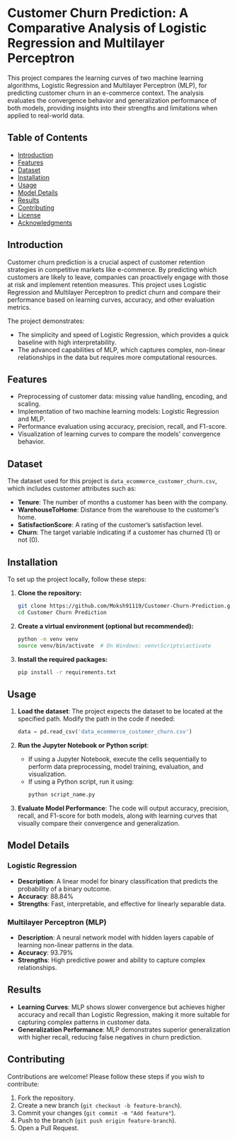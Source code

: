 # **Customer Churn Prediction: A Comparative Analysis of Logistic Regression and Multilayer Perceptron**

This project compares the learning curves of two machine learning algorithms, Logistic Regression and Multilayer Perceptron (MLP), for predicting customer churn in an e-commerce context. The analysis evaluates the convergence behavior and generalization performance of both models, providing insights into their strengths and limitations when applied to real-world data.

## **Table of Contents**
- [Introduction](#introduction)
- [Features](#features)
- [Dataset](#dataset)
- [Installation](#installation)
- [Usage](#usage)
- [Model Details](#model-details)
- [Results](#results)
- [Contributing](#contributing)
- [License](#license)
- [Acknowledgments](#acknowledgments)

## **Introduction**

Customer churn prediction is a crucial aspect of customer retention strategies in competitive markets like e-commerce. By predicting which customers are likely to leave, companies can proactively engage with those at risk and implement retention measures. This project uses Logistic Regression and Multilayer Perceptron to predict churn and compare their performance based on learning curves, accuracy, and other evaluation metrics.

The project demonstrates:
- The simplicity and speed of Logistic Regression, which provides a quick baseline with high interpretability.
- The advanced capabilities of MLP, which captures complex, non-linear relationships in the data but requires more computational resources.

## **Features**
- Preprocessing of customer data: missing value handling, encoding, and scaling.
- Implementation of two machine learning models: Logistic Regression and MLP.
- Performance evaluation using accuracy, precision, recall, and F1-score.
- Visualization of learning curves to compare the models' convergence behavior.

## **Dataset**
The dataset used for this project is `data_ecommerce_customer_churn.csv`, which includes customer attributes such as:
- **Tenure**: The number of months a customer has been with the company.
- **WarehouseToHome**: Distance from the warehouse to the customer’s home.
- **SatisfactionScore**: A rating of the customer’s satisfaction level.
- **Churn**: The target variable indicating if a customer has churned (1) or not (0).

## **Installation**

To set up the project locally, follow these steps:

1. **Clone the repository:**
   ```bash
   git clone https://github.com/Moksh91119/Customer-Churn-Prediction.git
   cd Customer Churn Prediction
   ```

2. **Create a virtual environment (optional but recommended):**
   ```bash
   python -m venv venv
   source venv/bin/activate  # On Windows: venv\Scripts\activate
   ```

3. **Install the required packages:**
   ```bash
   pip install -r requirements.txt
   ```

## **Usage**

1. **Load the dataset**:
   The project expects the dataset to be located at the specified path. Modify the path in the code if needed:
   ```python
   data = pd.read_csv('data_ecommerce_customer_churn.csv')
   ```

2. **Run the Jupyter Notebook or Python script**:
   - If using a Jupyter Notebook, execute the cells sequentially to perform data preprocessing, model training, evaluation, and visualization.
   - If using a Python script, run it using:
     ```bash
     python script_name.py
     ```

3. **Evaluate Model Performance**:
   The code will output accuracy, precision, recall, and F1-score for both models, along with learning curves that visually compare their convergence and generalization.

## **Model Details**

### **Logistic Regression**
- **Description**: A linear model for binary classification that predicts the probability of a binary outcome.
- **Accuracy**: 88.84%
- **Strengths**: Fast, interpretable, and effective for linearly separable data.

### **Multilayer Perceptron (MLP)**
- **Description**: A neural network model with hidden layers capable of learning non-linear patterns in the data.
- **Accuracy**: 93.79%
- **Strengths**: High predictive power and ability to capture complex relationships.

## **Results**
- **Learning Curves**: MLP shows slower convergence but achieves higher accuracy and recall than Logistic Regression, making it more suitable for capturing complex patterns in customer data.
- **Generalization Performance**: MLP demonstrates superior generalization with higher recall, reducing false negatives in churn prediction.

## **Contributing**
Contributions are welcome! Please follow these steps if you wish to contribute:
1. Fork the repository.
2. Create a new branch (`git checkout -b feature-branch`).
3. Commit your changes (`git commit -m "Add feature"`).
4. Push to the branch (`git push origin feature-branch`).
5. Open a Pull Request.
